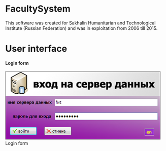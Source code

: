 # FacultySystem
This software was created for Sakhalin Humanitarian and Technological Institute (Russian Federation) and was in exploitation from 2006 till 2015.

# User interface
#### Login form
![Login form](https://github.com/PavelSobolev/FacultySystem/blob/master/%D0%A4%D0%B0%D0%BA%D1%83%D0%BB%D1%8C%D1%82%D0%B5%D1%82/(1).png)
Login form
